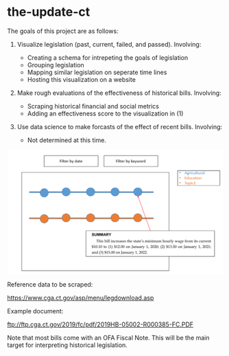 

# the-update-ct

The goals of this project are as follows:

1. Visualize legislation (past, current, failed, and passed). Involving:
    * Creating a schema for intrepeting the goals of legislation
    * Grouping legislation
    * Mapping similar legislation on seperate time lines
    * Hosting this visualization on a website
    
2. Make rough evaluations of the effectiveness of historical bills. Involving:
    * Scraping historical financial and social metrics
    * Adding an effectiveness score to the visualization in (1) 

3. Use data science to make forcasts of the effect of recent bills. Involving:
    * Not determined at this time.

![picture](https://github.com/Austin-J-Ross/The-update-ct/blob/master/images/example%20picture.PNG?raw=true)

Reference data to be scraped:

https://www.cga.ct.gov/asp/menu/legdownload.asp

Example document:

ftp://ftp.cga.ct.gov/2019/fc/pdf/2019HB-05002-R000385-FC.PDF

Note that most bills come with an OFA Fiscal Note. This will be the main target for interpreting historical legislation.